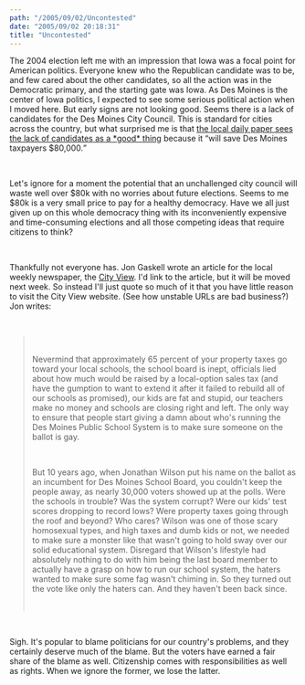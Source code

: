 ```yaml
---
path: "/2005/09/02/Uncontested" 
date: "2005/09/02 20:18:31" 
title: "Uncontested" 
---
```

<p>The 2004 election left me with an impression that Iowa was a focal point for American politics. Everyone knew who the Republican candidate was to be, and few cared about the other candidates, so all the action was in the Democratic primary, and the starting gate was Iowa. As Des Moines is the center of Iowa politics, I expected to see some serious political action when I moved here. But early signs are not looking good. Seems there is a lack of candidates for the Des Moines City Council. This is standard for cities across the country, but what surprised me is that <a href="http://www.desmoinesregister.com/apps/pbcs.dll/article?AID=/20050902/NEWS05/509020371/1001/RSS01">the local daily paper sees the lack of candidates as a *good* thing</a> because it <q>will save Des Moines taxpayers $80,000.</q></p><br><p>Let's ignore for a moment the potential that an unchallenged city council will waste well over $80k with no worries about future elections. Seems to me $80k is a very small price to pay for a healthy democracy. Have we all just given up on this whole democracy thing with its inconveniently expensive and time-consuming elections and all those competing ideas that require citizens to think?</p><br><p>Thankfully not everyone has. Jon Gaskell wrote an article for the local weekly newspaper, the <a href="http://dmcityview.com/">City View</a>. I'd link to the article, but it will be moved next week. So instead I'll just quote so much of it that you have little reason to visit the City View website. (See how unstable URLs are bad business?) Jon writes:</p><br><blockquote><br><p>Nevermind that approximately 65 percent of your property taxes go toward your local schools, the school board is inept, officials lied about how much would be raised by a local-option sales tax (and have the gumption to want to extend it after it failed to rebuild all of our schools as promised), our kids are fat and stupid, our teachers make no money and schools are closing right and left. The only way to ensure that people start giving a damn about who's running the Des Moines Public School System is to make sure someone on the ballot is gay.</p><br><p>But 10 years ago, when Jonathan Wilson put his name on the ballot as an incumbent for Des Moines School Board, you couldn't keep the people away, as nearly 30,000 voters showed up at the polls. Were the schools in trouble? Was the system corrupt? Were our kids' test scores dropping to record lows? Were property taxes going through the roof and beyond? Who cares? Wilson was one of those scary homosexual types, and high taxes and dumb kids or not, we needed to make sure a monster like that wasn't going to hold sway over our solid educational system. Disregard that Wilson's lifestyle had absolutely nothing to do with him being the last board member to actually have a grasp on how to run our school system, the haters wanted to make sure some fag wasn't chiming in. So they turned out the vote like only the haters can. And they haven't been back since.</p><br></blockquote><br><p>Sigh. It's popular to blame politicians for our country's problems, and they certainly deserve much of the blame. But the voters have earned a fair share of the blame as well. Citizenship comes with responsibilities as well as rights. When we ignore the former, we lose the latter.</p>